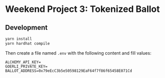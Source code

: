 # Weekend Project 3: Tokenized Ballot

## Development

```bash
yarn install
yarn hardhat compile
```

Then create a file named `.env` with the following content and fill values:

```env
ALCHEMY_API_KEY=
GOERLI_PRIVATE_KEY=
BALLOT_ADDRESS=0x79eEcC3b5e50598129EaF64f7f86f65458E071Cd
```
